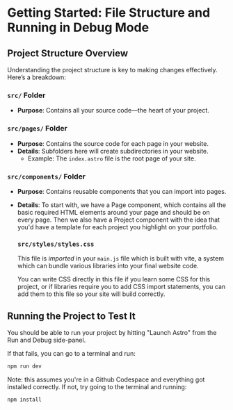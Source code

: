 # Getting Started: File Structure and Running in Debug Mode

## Project Structure Overview

Understanding the project structure is key to making changes effectively. Here’s a breakdown:

### `src/` Folder

- **Purpose**: Contains all your source code—the heart of your project.

### `src/pages/` Folder

- **Purpose**: Contains the source code for each page in your website.
- **Details**: Subfolders here will create subdirectories in your website.
  - Example: The `index.astro` file is the root page of your site.

### `src/components/` Folder

- **Purpose**: Contains reusable components that you can import into pages.
- **Details**: To start with, we have a Page component, which contains all the basic
  required HTML elements around your page and should be on every page. Then we also have
  a Project component with the idea that you'd have a template for each project you highlight
  on your portfolio.

  ### `src/styles/styles.css`

  This file is *imported* in your `main.js` file which is built with vite, a system which can bundle various libraries into your final
  website code.

  You can write CSS directly in this file if you learn some CSS for this
  project, or if libraries require you to add CSS import statements, you
  can add them to this file so your site will build correctly.

## Running the Project to Test It

You should be able to run your project by hitting "Launch Astro" from the Run and Debug side-panel.

If that fails, you can go to a terminal and run:

```sh
npm run dev
```

Note: this assumes you're in a Github Codespace and everything got installed correctly.
If not, try going to the terminal and running:

```sh
npm install
```
